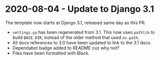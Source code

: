 # 2020-08-04 - Update to Django 3.1

The template now starts at Django 3.1, released same day as this PR.

- `settings.py` has been regenerated from 3.1. This now uses `pathlib` to build `BASE_DIR`, instead of the older method that used `os.path`.
- All docs references to 3.0 have been updated to link to the 3.1 docs.
- Dependabot badge added to README cuz why not?
- Files have been formatted with Black.
